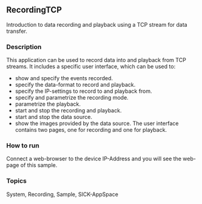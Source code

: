 ## RecordingTCP
Introduction to data recording and playback using a TCP stream for data transfer.
### Description
This application can be used to record data into and playback from TCP streams.
It includes a specific user interface, which can be used to:
- show and specify the events recorded.
- specify the data-format to record and playback.
- specify the IP-settings to record to and playback from.
- specify and parametrize the recording mode.
- parametrize the playback.
- start and stop the recording and playback.
- start and stop the data source.
- show the images provided by the data source.
The user interface contains two pages, one for recording and one for playback.
### How to run
Connect a web-browser to the device IP-Address and you will see the web-page of this sample.

### Topics
System, Recording, Sample, SICK-AppSpace